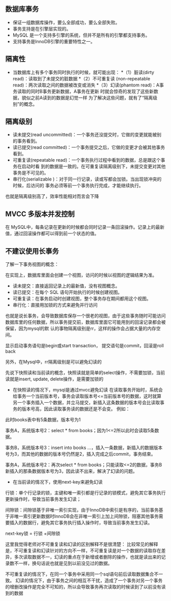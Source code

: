 ## 数据库事务

* 保证⼀组数据库操作，要么全部成功，要么全部失败。
* 事务⽀持是在引擎层实现的。
* MySQL 是⼀个⽀持多引擎的系统，但并不是所有的引擎都⽀持事务。
* ⽀持事务是InnoDB引擎的重要特性之⼀。

## 隔离性

* 当数据库上有多个事务同时执⾏的时候，就可能出现：
  *（1）脏读(dirty read)：读取到了未提交的脏数据
  *（2）不可重复读 (non-repeatable read)：两次读取之间的数据被改变或消失
  *（3）幻读(phantom read)：A事务读取的同时B事务更新数据，A事务在更新
  时就会惊奇的发现了这些新数据，貌似之前A读到的数据是幻觉⼀样
   为了解决这些问题，就有了“隔离级别”的概念。

 ## 隔离级别

* 读未提交(read uncommitted)：⼀个事务还没提交时，它做的变更就能被别的事务看到。
* 读已提交(read committed)：⼀个事务提交之后，它做的变更才会被其他事务看到。
* 可重复读(repeatable read)：⼀个事务执⾏过程中看到的数据，总是跟这个事务在启动时看
  到的数据是⼀致的。在可重复读隔离级别下，未提交变更对其他事务是不可见的。
* 串⾏化(serializable )：对于同⼀⾏记录，读或写都会加锁。当出现锁冲突的时候，后访问的
  事务必须等前⼀个事务执⾏完成，才能继续执⾏。

也就是隔离级别高了，效率性能相对而言会下降

## MVCC 多版本并发控制

在 MySQL中，每条记录在更新的时候都会同时记录⼀条回滚操作。记录上的最新值，通过回滚操作都可以得到前⼀个状态的值。

## 不建议使用长事务

了解一下事务视图的概念：

在实现上，数据库⾥⾯会创建⼀个视图，访问的时候以视图的逻辑结果为准。

* 读未提交：直接返回记录上的最新值，没有视图概念。
* 读已提交：在每个 SQL 语句开始执⾏的时候创建视图。
* 可重复读：在事务启动时创建视图，整个事务存在期间都⽤这个视图。
* 串⾏化：直接⽤加锁的⽅式来避免并⾏访问

也就是说长事务，会导致数据库保存一个很老的视图，由于这些事务随时可能访问数据库里的任何数据，所以事务提交前，数据库里面它可能用到的回滚记录都会被保留，因为mysql的默
认的事物隔离级别是rr，这样的操作会占据大量的内存空间。

显示启动事务语句是begin或start transaction， 提交语句是commit，回滚是roll back

另外，在Mysql中，rr隔离级别是可以避免幻读的

先说下快照读和当前读的概念，快照读就是简单的select操作，不需要加锁，当前读就是insert, update, delete操作，是需要加锁的

* 在快照读的情况下，mysql是通过mvcc避免幻读
  在读取事务开始时，系统会给事务一个当前版本号，事务会读取版本号<=当前版本号的数据，这时就算另一个事务插入一个数据，并立马提交，新插入这条数据的版本号会比读取事务的版本号高，因此读取事务读的数据还是不会变。
  例如：

此时books表中有5条数据，版本号为1

事务A，系统版本号2：select * from books；因为1<=2所以此时会读取5条数据。

事务B，系统版本号3：insert into books ...，插入一条数据，新插入的数据版本号为3，而其他的数据的版本号仍然是2，插入完成之后commit，事务结束。

事务A，系统版本号2：再次select * from books；只能读取<=2的数据，事务B新插入的那条数据版本号为3，因此读不出来，解决了幻读的问题。


* 在当前读的情况下，使用next-key来避免幻读

行锁：单个行记录的锁，主键和唯一索引都是行记录的锁模式，避免其它事务执行更新操作时，导致当前事务发生幻读；

间隙锁：间隙锁基于非唯一索引实现，由于InnoDB中索引是有序的，当前事务基于非唯一索引更新数据时InnoDB会在非唯一索引上加上间隙锁，阻塞其他事务需要插入的数据行，避免其它事务执行插入操作时，导致当前事务发生幻读。

next-key锁 = 行锁 +间隙锁

这里我觉得老师对不可重复读和幻读的区别解释不是很清楚：
比较常见的解释是，不可重复读和幻读针对的方向不一样，不可重复读是对一个数据的读取存在差异，多次读取数据不一，幻读的重点在于新增或者删除的操作，也就是读出来的记录数不一样，换句话说也就是见到以前没见过的数据。

不可重复读的情况下，在同一个事务中采用同一个sql语句前后读取数据集合不一致。
幻读的情况下，由于事务之间的相互不干扰，造成了一个事务对另一个事务的增删改操作是完全不可知的，所以会导致事务再次读取的时候读到了以前没有读到的数据

